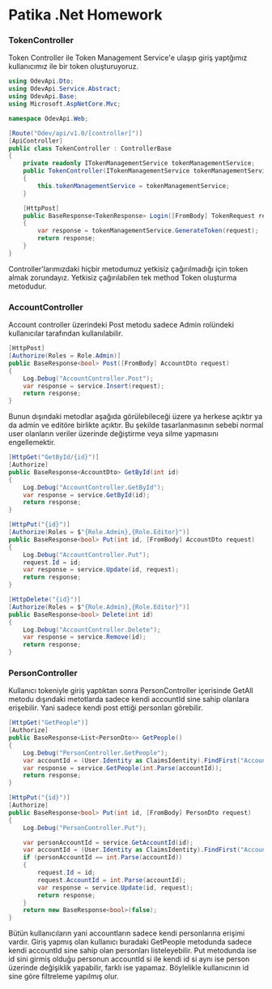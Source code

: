 # Patika .Net Homework



### TokenController

Token Controller ile Token Management Service'e ulaşıp giriş yaptğımız kullanıcımız ile bir token oluşturuyoruz.

```c#
using OdevApi.Dto;
using OdevApi.Service.Abstract;
using OdevApi.Base;
using Microsoft.AspNetCore.Mvc;

namespace OdevApi.Web;

[Route("Odev/api/v1.0/[controller]")]
[ApiController]
public class TokenController : ControllerBase
{
    private readonly ITokenManagementService tokenManagementService;
    public TokenController(ITokenManagementService tokenManagementService)
    {
        this.tokenManagementService = tokenManagementService;
    }

    [HttpPost]
    public BaseResponse<TokenResponse> Login([FromBody] TokenRequest request)
    {
        var response = tokenManagementService.GenerateToken(request);
        return response;
    }
}
```

Controller'larımızdaki hiçbir metodumuz yetkisiz çağırılmadığı için token almak zorundayız. Yetkisiz çağırılabilen tek method Token oluşturma metodudur.



### AccountController

Account controller üzerindeki Post metodu sadece Admin rolündeki kullanıcılar tarafından kullanılabilir.

```c#
[HttpPost]
[Authorize(Roles = Role.Admin)]
public BaseResponse<bool> Post([FromBody] AccountDto request)
{
    Log.Debug("AccountController.Post");
    var response = service.Insert(request);
    return response;
}
```

Bunun dışındaki metodlar aşağıda görülebileceği üzere ya herkese açıktır ya da admin ve editöre birlikte açıktır. Bu şekilde tasarlanmasının sebebi normal user olanların veriler üzerinde değiştirme veya silme yapmasını engellemektir.

```c#
[HttpGet("GetById/{id}")]
[Authorize]
public BaseResponse<AccountDto> GetById(int id)
{
    Log.Debug("AccountController.GetById");
    var response = service.GetById(id);
    return response;
}

[HttpPut("{id}")]
[Authorize(Roles = $"{Role.Admin},{Role.Editor}")]
public BaseResponse<bool> Put(int id, [FromBody] AccountDto request)
{
    Log.Debug("AccountController.Put");
    request.Id = id;
    var response = service.Update(id, request);
    return response;
}

[HttpDelete("{id}")]
[Authorize(Roles = $"{Role.Admin},{Role.Editor}")]
public BaseResponse<bool> Delete(int id)
{
    Log.Debug("AccountController.Delete");
    var response = service.Remove(id);
    return response;
}
```



### PersonController

Kullanıcı tokeniyle giriş yaptıktan sonra PersonController içerisinde GetAll metodu dışındaki metotlarda sadece kendi accountId sine sahip olanlara erişebilir. Yani sadece kendi post ettiği personları görebilir.

```c#
[HttpGet("GetPeople")]
[Authorize]
public BaseResponse<List<PersonDto>> GetPeople()
{
    Log.Debug("PersonController.GetPeople");
    var accountId = (User.Identity as ClaimsIdentity).FindFirst("AccountId").Value;
    var response = service.GetPeople(int.Parse(accountId));
    return response;
}

[HttpPut("{id}")]
[Authorize]
public BaseResponse<bool> Put(int id, [FromBody] PersonDto request)
{
    Log.Debug("PersonController.Put");

    var personAccountId = service.GetAccountId(id);
    var accountId = (User.Identity as ClaimsIdentity).FindFirst("AccountId").Value;
    if (personAccountId == int.Parse(accountId))
    {
        request.Id = id;
        request.AccountId = int.Parse(accountId);
        var response = service.Update(id, request);
        return response;
    }
    return new BaseResponse<bool>(false);
}
```

Bütün kullanıcıların yani accountların sadece kendi personlarına erişimi vardır. Giriş yapmış olan kullanıcı buradaki GetPeople metodunda sadece kendi accountId sine sahip olan personları listeleyebilir. Put metodunda ise id sini girmiş olduğu personun accountId si ile kendi id si aynı ise person üzerinde değişiklik yapabilir, farklı ise yapamaz. Böylelikle kullanıcının id sine göre filtreleme yapılmış olur.
